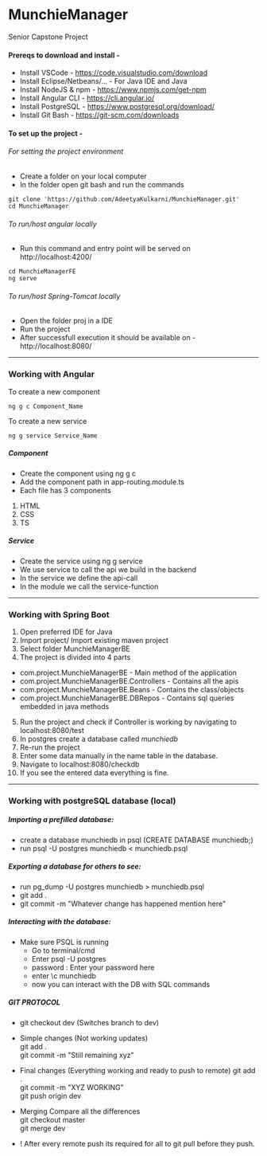 # MunchieManager
Senior Capstone Project

#### Prereqs to download and install -


- Install VSCode - https://code.visualstudio.com/download  
- Install Eclipse/Netbeans/... - For Java IDE and Java  
- Install NodeJS & npm - https://www.npmjs.com/get-npm  
- Install Angular CLI - https://cli.angular.io/  
- Install PostgreSQL - https://www.postgresql.org/download/  
- Install Git Bash - https://git-scm.com/downloads  


#### To set up the project - 

###### For setting the project environment 
- Create a folder on your local computer
- In the folder open git bash and run the commands
```
git clone 'https://github.com/AdeetyaKulkarni/MunchieManager.git'
cd MunchieManager
```

###### To run/host angular locally 
- Run this command and entry point will be served on http://localhost:4200/
```
cd MunchieManagerFE
ng serve
```

###### To run/host Spring-Tomcat locally
- Open the folder proj in a IDE  
- Run the project  
- After successfull execution it should be available on - http://localhost:8080/  


***

### Working with Angular

To create a new component 
```
ng g c Component_Name
```

To create a new service
```
ng g service Service_Name
```

##### Component
- Create the component using ng g c  
- Add the component path in app-routing.module.ts
- Each file has 3 components  
1) HTML  
2) CSS  
3) TS  

##### Service
- Create the service using ng g service  
- We use service to call the api we build in the backend  
- In the service we define the api-call  
- In the module we call the service-function  


***


### Working with Spring Boot

1) Open preferred IDE for Java  
2) Import project/ Import existing maven project  
3) Select folder MunchieManagerBE    
4) The project is divided into 4 parts    
  - com.project.MunchieManagerBE - Main method of the application  
  - com.project.MunchieManagerBE.Controllers  - Contains all the apis    
  - com.project.MunchieManagerBE.Beans - Contains the class/objects  
  - com.project.MunchieManagerBE.DBRepos - Contains sql queries embedded in java methods   
5) Run the project and check if Controller is working by navigating to localhost:8080/test  
6) In postgres create a database called *munchiedb*  
7) Re-run the project  
8) Enter some data manually in the name table in the database.  
9) Navigate to localhost:8080/checkdb  
10) If you see the entered data everything is fine.  
***


### Working with postgreSQL database (local)

##### Importing a prefilled database:
- create a database munchiedb in psql (CREATE DATABASE munchiedb;)
- run psql -U postgres munchiedb < munchiedb.psql

##### Exporting a database for others to see:
- run pg_dump -U postgres munchiedb > munchiedb.psql
- git add .
- git commit -m "Whatever change has happened mention here"

##### Interacting with the database:
- Make sure PSQL is running
  - Go to terminal/cmd 
  - Enter psql -U postgres
  - password : Enter your password here
  - enter \c munchiedb
  - now you can interact with the DB with SQL commands


##### GIT PROTOCOL
- git checkout dev (Switches branch to dev)  
- Simple changes (Not working updates)  
git add .  
git commit -m "Still remaining xyz"  

- Final changes (Everything working and ready to push to remote)
git add .  
git commit -m "XYZ WORKING"  
git push origin dev  

- Merging
Compare all the differences   
git checkout master  
git merge dev  

- ! After every remote push its required for all to git pull before they push.






